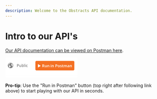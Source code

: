 ```yaml
---
description: Welcome to the Obstracts API documentation.
---
```


# Intro to our API's

[Our API documentation can be viewed on Postman here](https://documenter.getpostman.com/view/16438573/TzmCfsX4).

![Run in Postman](../.gitbook/assets/run-in-postman.png)

**Pro-tip**: Use the "Run in Postman" button (top right after following link above) to start playing with our API in seconds.
